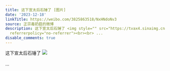```yaml
---
title: 这下宣太后石锤了 [图片]
date: '2023-12-18'
linkTitle: https://weibo.com/3825863518/NxHNdoNv3
source: 正宗毒奶菇的微博
description: 这下宣太后石锤了 <img style="" src="https://tvax4.sinaimg.cn/large/e40a0b5egy1hky0aw9zsoj218s04pahp.jpg"
  referrerpolicy="no-referrer"><br><br> ...
disable_comments: true
---
```

这下宣太后石锤了 <img style="" src="https://tvax4.sinaimg.cn/large/e40a0b5egy1hky0aw9zsoj218s04pahp.jpg" referrerpolicy="no-referrer"><br><br> ...